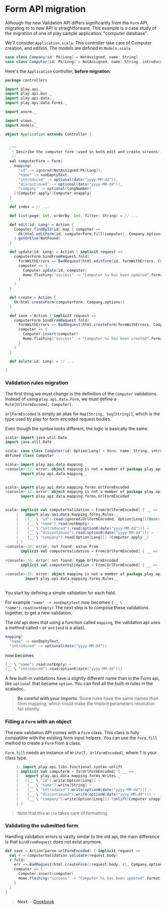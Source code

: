 # Form API migration

Although the new Validation API differs significantly from the `Form` API, migrating to to new API is straightforward.
This example is a case study of the migration of one of play sample application: "computer database".

We'll consider `Application.scala`. This controller take care of Computer creation, and edition. The models are defined in `Models.scala`

```scala
case class Company(id: Pk[Long] = NotAssigned, name: String)
case class Computer(id: Pk[Long] = NotAssigned, name: String, introduced: Option[Date], discontinued: Option[Date], companyId: Option[Long])
```

Here's the `Application` controller, **before migration**:

```scala
package controllers

import play.api._
import play.api.mvc._
import play.api.data._
import play.api.data.Forms._

import anorm._

import views._
import models._

object Application extends Controller {


  /**
   * Describe the computer form (used in both edit and create screens).
   */
  val computerForm = Form(
    mapping(
      "id" -> ignored(NotAssigned:Pk[Long]),
      "name" -> nonEmptyText,
      "introduced" -> optional(date("yyyy-MM-dd")),
      "discontinued" -> optional(date("yyyy-MM-dd")),
      "company" -> optional(longNumber)
    )(Computer.apply)(Computer.unapply)
  )

  def index = // ...

  def list(page: Int, orderBy: Int, filter: String) = // ...

  def edit(id: Long) = Action {
    Computer.findById(id).map { computer =>
      Ok(html.editForm(id, computerForm.fill(computer), Company.options))
    }.getOrElse(NotFound)
  }

  def update(id: Long) = Action { implicit request =>
    computerForm.bindFromRequest.fold(
      formWithErrors => BadRequest(html.editForm(id, formWithErrors, Company.options)),
      computer => {
        Computer.update(id, computer)
        Home.flashing("success" -> "Computer %s has been updated".format(computer.name))
      }
    )
  }

  def create = Action {
    Ok(html.createForm(computerForm, Company.options))
  }

  def save = Action { implicit request =>
    computerForm.bindFromRequest.fold(
      formWithErrors => BadRequest(html.createForm(formWithErrors, Company.options)),
      computer => {
        Computer.insert(computer)
        Home.flashing("success" -> "Computer %s has been created".format(computer.name))
      }
    )
  }

  def delete(id: Long) = // ...

}

```

### Validation rules migration

The first thing we must change is the definition of the `Computer` validations.
Instead of using `play.api.data.Form`, we must define a `Rule[UrlFormEncoded, Computer]`.

`UrlFormEncoded` is simply an alias for `Map[String, Seq[String]]`, which is the type used by play for form encoded request bodies.

Even though the syntax looks different, the logic is basically the same.

```scala
scala> import java.util.Date
import java.util.Date

scala> case class Computer(id: Option[Long] = None, name: String, introduced: Option[Date], discontinued: Option[Date], companyId: Option[Long])
defined class Computer

scala> import play.api.data.mapping._
<console>:12: error: object mapping is not a member of package play.api.data
       import play.api.data.mapping._
                            ^

scala> import play.api.data.mapping.forms.UrlFormEncoded
<console>:12: error: object mapping is not a member of package play.api.data
       import play.api.data.mapping.forms.UrlFormEncoded
                            ^

scala> implicit val computerValidation = From[UrlFormEncoded] { __ =>
     |   import play.api.data.mapping.forms.Rules._
     |   ((__ \ "id").read(ignored[UrlFormEncoded, Option[Long]](None)) ~
     |    (__ \ "name").read(notEmpty) ~
     |    (__ \ "introduced").read(optionR(date("yyyy-MM-dd"))) ~
     |    (__ \ "discontinued").read(optionR(date("yyyy-MM-dd"))) ~
     |    (__ \ "company").read[Option[Long]]) (Computer.apply _)
     | }
<console>:14: error: not found: value From
       implicit val computerValidation = From[UrlFormEncoded] { __ =>
                                         ^
<console>:14: error: not found: type UrlFormEncoded
       implicit val computerValidation = From[UrlFormEncoded] { __ =>
                                              ^
<console>:15: error: object mapping is not a member of package play.api.data
         import play.api.data.mapping.forms.Rules._
                              ^
```

You start by defining a simple validation for each field.

For example `"name" -> nonEmptyText` now becomes `(__ \ "name").read(notEmpty)`
The next step is to compose these validations together, to get a new validation.

The *old* api does that using a function called `mapping`, the validation api uses a method called `~` or `and` (`and` is a alias).

```scala
mapping(
  "name" -> nonEmptyText,
  "introduced" -> optional(date("yyyy-MM-dd"))
```

now becomes

```scala
(__ \ "name").read(notEmpty) ~
(__ \ "introduced").read(optionR(date("yyyy-MM-dd")))
```

A few built-in validations have a slightly different name than in the Form api, like `optional` that became `option`. You can find all the built-in rules in the scaladoc.

> **Be careful with your imports**. Some rules have the same names than form mapping, which could make the implicit parameters resolution fail silently.


### Filling a `Form` with an object

The new validation API comes with a `Form` class. This class is fully compatible with the existing form input helpers.
You can use the `Form.fill` method to create a `Form` from a class.

`Form.fill` needs an instance of `Write[T, UrlFormEncoded]`, where `T` is your class type.

```scala
     |  import play.api.libs.functional.syntax.unlift
     | implicit val computerW = To[UrlFormEncoded] { __ =>
     |   import play.api.data.mapping.forms.Writes._
     |   ((__ \ "id").write[Option[Long]] ~
     |    (__ \ "name").write[String] ~
     |    (__ \ "introduced").write(optionW(date("yyyy-MM-dd"))) ~
     |    (__ \ "discontinued").write(optionW(date("yyyy-MM-dd"))) ~
     |    (__ \ "company").write[Option[Long]]) (unlift(Computer.unapply _))
     | }
```

> Note that this `Write` takes care of formatting.

### Validating the submitted form

Handling validation errors is vastly similar to the old api, the main difference is that `bindFromRequest` does not exist anymore.

```scala
def save = Action(parse.urlFormEncoded) { implicit request =>
  val r = computerValidation.validate(request.body)
  r.fold(
    err => BadRequest(html.createForm((request.body, r), Company.options)),
    computer => {
      Computer.insert(computer)
      Home.flashing("success" -> "Computer %s has been updated".format(computer.name))
    }
  )
}
```

> **Next:** - [Cookbook](ScalaValidationCookbook.md)
